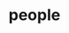 ---
layout: profiles
permalink: /people/
title: people
description: members of the lab or group
nav: true
nav_order: 1

profiles:
  # if you want to include more than one profile, just replicate the following block
  # and create one content file for each profile inside _pages/
- align: right
  image: prof_pic.jpg
  content: carl_1_Zi-Wei_Wu.md
  image_circular: false # crops the image to make it circular
- align: left
  image: prof_pic.jpg
  content: carl_2_Dan-Lu_Fei.md
  image_circular: false # crops the image to make it circular
- align: right
  image: prof_pic.jpg
  content: carl_3_Rong_Huang.md
  image_circular: false # crops the image to make it circular
- align: left
  image: prof_pic.jpg
  content: carl_4_Tian-Cheng_LIU.md
  image_circular: false # crops the image to make it circular
- align: right
  image: prof_pic.jpg
  content: carl_5_Le_Zhou.md
  image_circular: false # crops the image to make it circular
- align: left
  image: prof_pic.jpg
  content: carl_6_Yu-Fan_Li.md
  image_circular: false # crops the image to make it circular
- align: right
  image: prof_pic.jpg
  content: carl_7_Rem_Run-Gu_Lin.md
  image_circular: false # crops the image to make it circular
- align: left
  image: prof_pic.jpg
  content: carl_8_Zhijing_SHAO.md
  image_circular: false # crops the image to make it circular
- align: right
  image: prof_pic.jpg
  content: carl_9_You_Wang.md
  image_circular: false # crops the image to make it circular
- align: left
  image: prof_pic.jpg
  content: carl_10_Yu-Ao_Wang.md
  image_circular: false # crops the image to make it circular
- align: right
  image: prof_pic.jpg
  content: carl_11_Tian-Yu_Lin.md
  image_circular: false # crops the image to make it circular
- align: left
  image: prof_pic.jpg
  content: carl_12_Jia-Qi_Shi.md
  image_circular: false # crops the image to make it circular
- align: right
  image: prof_pic.jpg
  content: carl_13_Hai-Chuan_Lin.md
  image_circular: false # crops the image to make it circular
- align: left
  image: prof_pic.jpg
  content: carl_14_Griffin_Ming-Xuan_Chen.md
  image_circular: false # crops the image to make it circular

profiles_old:
  # if you want to include more than one profile, just replicate the following block
  # and create one content file for each profile inside _pages/
  - align: right
    image: prof_pic.jpg
    content: about_einstein.md
    image_circular: false # crops the image to make it circular
    more_info: >
      <p>555 your office number</p>
      <p>123 your address street</p>
      <p>Your City, State 12345</p>
  - align: left
    image: prof_pic.jpg
    content: about_einstein.md
    image_circular: false # crops the image to make it circular
    more_info: >
      <p>555 your office number</p>
      <p>123 your address street</p>
      <p>Your City, State 12345</p>
---